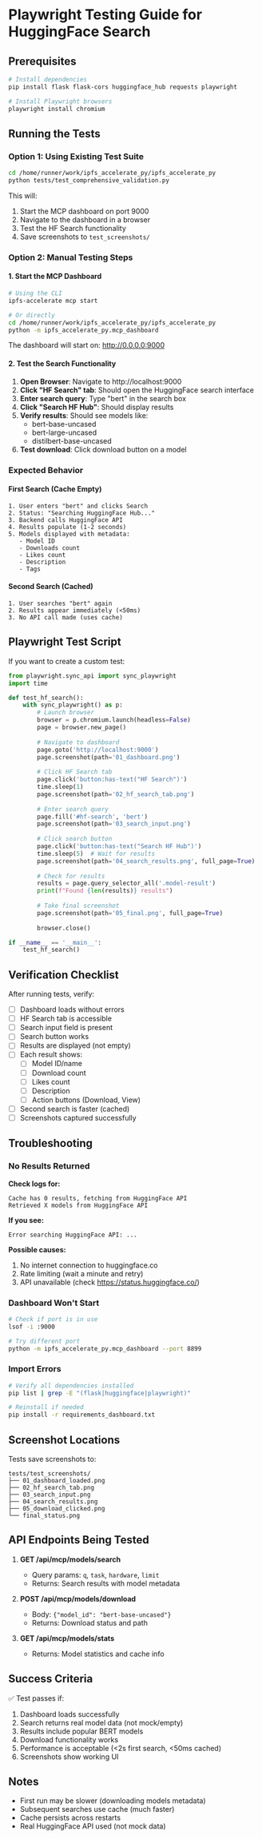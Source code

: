 # Playwright Testing Guide for HuggingFace Search

## Prerequisites

```bash
# Install dependencies
pip install flask flask-cors huggingface_hub requests playwright

# Install Playwright browsers
playwright install chromium
```

## Running the Tests

### Option 1: Using Existing Test Suite

```bash
cd /home/runner/work/ipfs_accelerate_py/ipfs_accelerate_py
python tests/test_comprehensive_validation.py
```

This will:
1. Start the MCP dashboard on port 9000
2. Navigate to the dashboard in a browser
3. Test the HF Search functionality
4. Save screenshots to `test_screenshots/`

### Option 2: Manual Testing Steps

#### 1. Start the MCP Dashboard

```bash
# Using the CLI
ipfs-accelerate mcp start

# Or directly
cd /home/runner/work/ipfs_accelerate_py/ipfs_accelerate_py
python -m ipfs_accelerate_py.mcp_dashboard
```

The dashboard will start on: http://0.0.0.0:9000

#### 2. Test the Search Functionality

1. **Open Browser**: Navigate to http://localhost:9000
2. **Click "HF Search" tab**: Should open the HuggingFace search interface
3. **Enter search query**: Type "bert" in the search box
4. **Click "Search HF Hub"**: Should display results
5. **Verify results**: Should see models like:
   - bert-base-uncased
   - bert-large-uncased
   - distilbert-base-uncased
6. **Test download**: Click download button on a model

### Expected Behavior

#### First Search (Cache Empty)
```
1. User enters "bert" and clicks Search
2. Status: "Searching HuggingFace Hub..."
3. Backend calls HuggingFace API
4. Results populate (1-2 seconds)
5. Models displayed with metadata:
   - Model ID
   - Downloads count
   - Likes count
   - Description
   - Tags
```

#### Second Search (Cached)
```
1. User searches "bert" again
2. Results appear immediately (<50ms)
3. No API call made (uses cache)
```

## Playwright Test Script

If you want to create a custom test:

```python
from playwright.sync_api import sync_playwright
import time

def test_hf_search():
    with sync_playwright() as p:
        # Launch browser
        browser = p.chromium.launch(headless=False)
        page = browser.new_page()
        
        # Navigate to dashboard
        page.goto('http://localhost:9000')
        page.screenshot(path='01_dashboard.png')
        
        # Click HF Search tab
        page.click('button:has-text("HF Search")')
        time.sleep(1)
        page.screenshot(path='02_hf_search_tab.png')
        
        # Enter search query
        page.fill('#hf-search', 'bert')
        page.screenshot(path='03_search_input.png')
        
        # Click search button
        page.click('button:has-text("Search HF Hub")')
        time.sleep(5)  # Wait for results
        page.screenshot(path='04_search_results.png', full_page=True)
        
        # Check for results
        results = page.query_selector_all('.model-result')
        print(f"Found {len(results)} results")
        
        # Take final screenshot
        page.screenshot(path='05_final.png', full_page=True)
        
        browser.close()

if __name__ == '__main__':
    test_hf_search()
```

## Verification Checklist

After running tests, verify:

- [ ] Dashboard loads without errors
- [ ] HF Search tab is accessible
- [ ] Search input field is present
- [ ] Search button works
- [ ] Results are displayed (not empty)
- [ ] Each result shows:
  - [ ] Model ID/name
  - [ ] Download count
  - [ ] Likes count
  - [ ] Description
  - [ ] Action buttons (Download, View)
- [ ] Second search is faster (cached)
- [ ] Screenshots captured successfully

## Troubleshooting

### No Results Returned

**Check logs for:**
```
Cache has 0 results, fetching from HuggingFace API
Retrieved X models from HuggingFace API
```

**If you see:**
```
Error searching HuggingFace API: ...
```

**Possible causes:**
1. No internet connection to huggingface.co
2. Rate limiting (wait a minute and retry)
3. API unavailable (check https://status.huggingface.co/)

### Dashboard Won't Start

```bash
# Check if port is in use
lsof -i :9000

# Try different port
python -m ipfs_accelerate_py.mcp_dashboard --port 8899
```

### Import Errors

```bash
# Verify all dependencies installed
pip list | grep -E "(flask|huggingface|playwright)"

# Reinstall if needed
pip install -r requirements_dashboard.txt
```

## Screenshot Locations

Tests save screenshots to:
```
tests/test_screenshots/
├── 01_dashboard_loaded.png
├── 02_hf_search_tab.png
├── 03_search_input.png
├── 04_search_results.png
├── 05_download_clicked.png
└── final_status.png
```

## API Endpoints Being Tested

1. **GET /api/mcp/models/search**
   - Query params: `q`, `task`, `hardware`, `limit`
   - Returns: Search results with model metadata

2. **POST /api/mcp/models/download**
   - Body: `{"model_id": "bert-base-uncased"}`
   - Returns: Download status and path

3. **GET /api/mcp/models/stats**
   - Returns: Model statistics and cache info

## Success Criteria

✅ Test passes if:
1. Dashboard loads successfully
2. Search returns real model data (not mock/empty)
3. Results include popular BERT models
4. Download functionality works
5. Performance is acceptable (<2s first search, <50ms cached)
6. Screenshots show working UI

## Notes

- First run may be slower (downloading models metadata)
- Subsequent searches use cache (much faster)
- Cache persists across restarts
- Real HuggingFace API used (not mock data)
